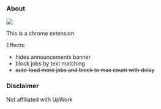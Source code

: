 ### About

<img src="./demo.gif"/>

This is a chrome extension

Effects:

- hides announcements banner
- block jobs by text matching
- ~~auto-load more jobs and block to max count with delay~~

### Disclaimer

Not affiliated with UpWork